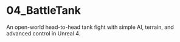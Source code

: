 # 04_BattleTank
An open-world head-to-head tank fight with simple AI, terrain, and advanced control in Unreal 4.
